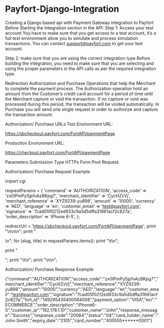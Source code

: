 # Payfort-Django-Integration
Creating a Django based api with Payment Gateway integration to Payfort 
Before Starting the Integration section in the API:
Step 1: Access your test account
You have to make sure that you get access to a test account, it’s a full test environment allow you to simulate and process simulation transactions. You can contact support@payfort.com to get your test account.

Step 2: make sure that you are using the correct integration type
Before building the integration, you need to make sure that you are selecting and using the proper parameters in the API calls as per the required integration type.

Redirection
Authorization and Purchase
Operations that help the Merchant to complete the payment process. The Authorization operation hold an amount from the Customer’s credit card account for a period of time until the Merchant capture or void the transaction. If no capture or void was processed during this period, the transaction will be voided automatically. In Purchase you will send one single request in order to authorize and capture the transaction amount.

Authorization/ Purchase URLs
Test Environment URL:

https://sbcheckout.payfort.com/FortAPI/paymentPage

Production Environment URL:

https://checkout.payfort.com/FortAPI/paymentPage

Parameters Submission Type
HTTPs Form Post Request.

<form method=“post” action=“https://sbcheckout.payfort.com/FortAPI/paymentPage” id=“form1” name=“form1”> </form>

Authorization/ Purchase Request Example

import cgi

requestParams = {
'command' => 'AUTHORIZATION',
'access_code' => 'zx0IPmPy5jp1vAz8Kpg7',
'merchant_identifier' => 'CycHZxVj',
'merchant_reference' => 'XYZ9239-yu898',
'amount' => '10000',
'currency' => 'AED',
'language' => 'en',
'customer_email' => 'test@payfort.com',
'signature' => '7cad05f0212ed933c9a5d5dffa31661acf2c827a',
'order_description' => 'iPhone 6-S',
};


redirectUrl = 'https://sbcheckout.payfort.com/FortAPI/paymentPage';
print "<html xmlns='https://www.w3.org/1999/xhtml'>\n<head></head>\n<body>\n";
print "<form action='redirectUrl' method='post' name='frm'>\n";
for (slug, title) in requestParams.items():
    print "\t<input type='hidden' name='"+ cgi.escape(slug)+"' value='"+ cgi.escape(title)+"'>\n";

print "</form>";
print "\t<script type='text/javascript'>\n";
print "\t\tdocument.frm.submit();\n";
print "\t</script>\n";
print "\n</body>\n</html>";


Authorization/ Purchase Response Example

{"command":"AUTHORIZATION","access_code":"zx0IPmPy5jp1vAz8Kpg7","merchant_identifier":"CycHZxVj","merchant_reference":"XYZ9239-yu898","amount":"10000","currency":"AED","language":"en","customer_email":"test@payfort.com","signature":"7cad05f0212ed933c9a5d5dffa31661acf2c827a","fort_id":"149295435400084008","payment_option":"VISA","eci":"ECOMMERCE","order_description":"iPhone6-S","customer_ip":"192.178.1.10","customer_name":"John","response_message":"Success","response_code":"20064","status":"04","card_holder_name":"John Smith","expiry_date":"2105","card_number":"400555******0001"}

